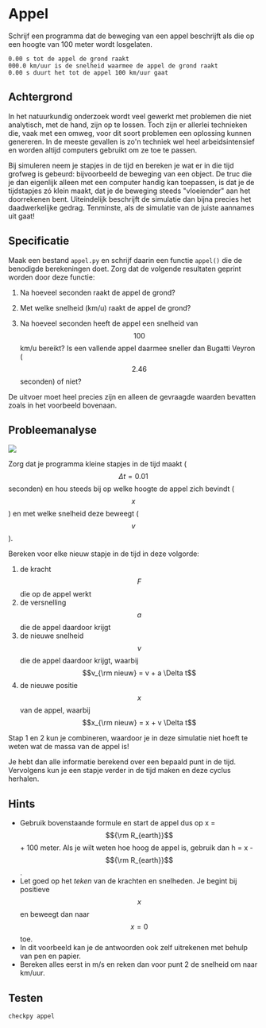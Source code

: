 # Appel

Schrijf een programma dat de beweging van een appel beschrijft als die op een hoogte van 100 meter wordt losgelaten.

    0.00 s tot de appel de grond raakt
    000.0 km/uur is de snelheid waarmee de appel de grond raakt
    0.00 s duurt het tot de appel 100 km/uur gaat


## Achtergrond

In het natuurkundig onderzoek wordt veel gewerkt met problemen die niet  analytisch, met de hand, zijn op te lossen. Toch zijn er allerlei technieken die, vaak met een omweg, voor dit soort problemen een oplossing kunnen genereren. In de meeste gevallen is zo'n techniek wel heel arbeidsintensief en worden altijd computers gebruikt om ze toe te passen.

Bij simuleren neem je stapjes in de tijd en bereken je wat er in die tijd grofweg is gebeurd: bijvoorbeeld de beweging van een object. De truc die je dan eigenlijk alleen met een computer handig kan toepassen, is dat je de tijdstapjes zó klein maakt, dat je de beweging steeds "vloeiender" aan het doorrekenen bent. Uiteindelijk beschrijft de simulatie dan bijna precies het daadwerkelijke gedrag. Tenminste, als de simulatie van de juiste aannames uit gaat!


## Specificatie

Maak een bestand `appel.py` en schrijf daarin een functie `appel()` die de benodigde berekeningen doet. Zorg dat de volgende resultaten geprint worden door deze functie:

1. Na hoeveel seconden raakt de appel de grond?

2. Met welke snelheid (km/u) raakt de appel de grond?

3. Na hoeveel seconden heeft de appel een snelheid van $$100$$ km/u bereikt? Is
    een vallende appel daarmee sneller dan Bugatti Veyron ($$2.46$$ seconden) of niet?

De uitvoer moet heel precies zijn en alleen de gevraagde waarden bevatten zoals in het voorbeeld bovenaan.


## Probleemanalyse

![](GravityOverzicht.png)

Zorg dat je programma kleine stapjes in de tijd maakt ($$\Delta t=0.01$$ seconden) en hou steeds bij op welke hoogte de appel zich bevindt ($$x$$) en met welke snelheid deze beweegt ($$v$$).

Bereken voor elke nieuw stapje in de tijd in deze volgorde:

1. de kracht $$F$$ die op de appel werkt
2. de versnelling $$a$$ die de appel daardoor krijgt
3. de nieuwe snelheid $$v$$ die de appel daardoor krijgt, waarbij $$v_{\rm nieuw} = v + a \Delta t$$
4. de nieuwe positie $$x$$ van de appel, waarbij $$x_{\rm nieuw} = x + v \Delta t$$

Stap 1 en 2 kun je combineren, waardoor je in deze simulatie niet hoeft te weten wat de massa van de appel is!

Je hebt dan alle informatie berekend over een bepaald punt in de tijd. Vervolgens kun je een stapje verder in de tijd maken en deze cyclus herhalen.


## Hints

- Gebruik bovenstaande formule en start de appel dus op x = $${\rm R_{earth}}$$ + 100 meter. Als je wilt weten hoe hoog de appel is, gebruik dan h = x - $${\rm R_{earth}}$$.
- Let goed op het *teken* van de krachten en snelheden. Je begint bij positieve $$x$$ en beweegt dan naar $$x=0$$ toe.
- In dit voorbeeld kan je de antwoorden ook zelf uitrekenen met behulp van pen en papier.
- Bereken alles eerst in m/s en reken dan voor punt 2 de snelheid om naar km/uur.


## Testen

	checkpy appel
